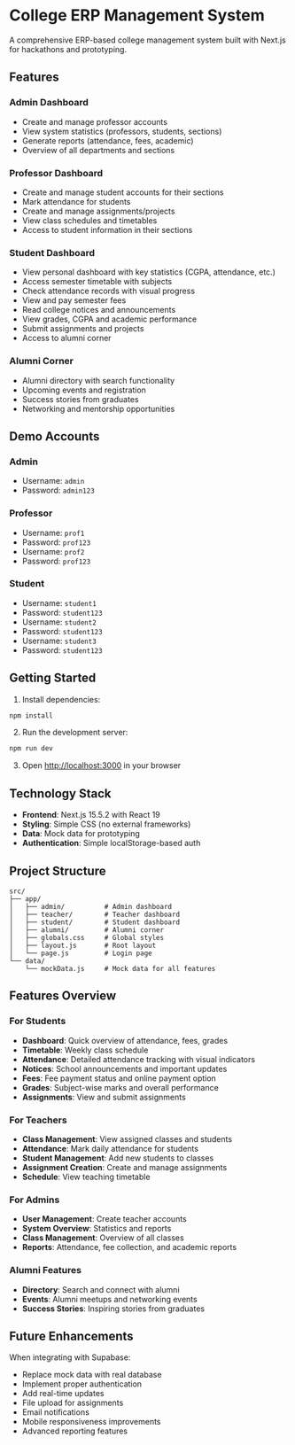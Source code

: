 # College ERP Management System

A comprehensive ERP-based college management system built with Next.js for hackathons and prototyping.

## Features

### Admin Dashboard
- Create and manage professor accounts
- View system statistics (professors, students, sections)
- Generate reports (attendance, fees, academic)
- Overview of all departments and sections

### Professor Dashboard
- Create and manage student accounts for their sections
- Mark attendance for students
- Create and manage assignments/projects
- View class schedules and timetables
- Access to student information in their sections

### Student Dashboard
- View personal dashboard with key statistics (CGPA, attendance, etc.)
- Access semester timetable with subjects
- Check attendance records with visual progress
- View and pay semester fees
- Read college notices and announcements
- View grades, CGPA and academic performance
- Submit assignments and projects
- Access to alumni corner

### Alumni Corner
- Alumni directory with search functionality
- Upcoming events and registration
- Success stories from graduates
- Networking and mentorship opportunities

## Demo Accounts

### Admin
- Username: `admin`
- Password: `admin123`

### Professor
- Username: `prof1`
- Password: `prof123`
- Username: `prof2`
- Password: `prof123`

### Student
- Username: `student1`
- Password: `student123`
- Username: `student2`
- Password: `student123`
- Username: `student3`
- Password: `student123`

## Getting Started

1. Install dependencies:
```bash
npm install
```

2. Run the development server:
```bash
npm run dev
```

3. Open [http://localhost:3000](http://localhost:3000) in your browser

## Technology Stack

- **Frontend**: Next.js 15.5.2 with React 19
- **Styling**: Simple CSS (no external frameworks)
- **Data**: Mock data for prototyping
- **Authentication**: Simple localStorage-based auth

## Project Structure

```
src/
├── app/
│   ├── admin/          # Admin dashboard
│   ├── teacher/        # Teacher dashboard
│   ├── student/        # Student dashboard
│   ├── alumni/         # Alumni corner
│   ├── globals.css     # Global styles
│   ├── layout.js       # Root layout
│   └── page.js         # Login page
└── data/
    └── mockData.js     # Mock data for all features
```

## Features Overview

### For Students
- **Dashboard**: Quick overview of attendance, fees, grades
- **Timetable**: Weekly class schedule
- **Attendance**: Detailed attendance tracking with visual indicators
- **Notices**: School announcements and important updates
- **Fees**: Fee payment status and online payment option
- **Grades**: Subject-wise marks and overall performance
- **Assignments**: View and submit assignments

### For Teachers
- **Class Management**: View assigned classes and students
- **Attendance**: Mark daily attendance for students
- **Student Management**: Add new students to classes
- **Assignment Creation**: Create and manage assignments
- **Schedule**: View teaching timetable

### For Admins
- **User Management**: Create teacher accounts
- **System Overview**: Statistics and reports
- **Class Management**: Overview of all classes
- **Reports**: Attendance, fee collection, and academic reports

### Alumni Features
- **Directory**: Search and connect with alumni
- **Events**: Alumni meetups and networking events
- **Success Stories**: Inspiring stories from graduates

## Future Enhancements

When integrating with Supabase:
- Replace mock data with real database
- Implement proper authentication
- Add real-time updates
- File upload for assignments
- Email notifications
- Mobile responsiveness improvements
- Advanced reporting features
